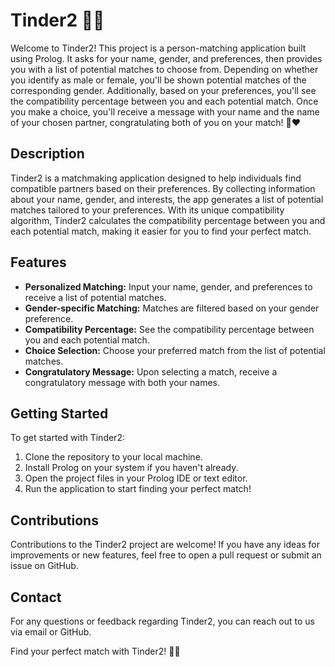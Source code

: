 # Tinder2 💌💑

Welcome to Tinder2! This project is a person-matching application built using Prolog. It asks for your name, gender, and preferences, then provides you with a list of potential matches to choose from. Depending on whether you identify as male or female, you'll be shown potential matches of the corresponding gender. Additionally, based on your preferences, you'll see the compatibility percentage between you and each potential match. Once you make a choice, you'll receive a message with your name and the name of your chosen partner, congratulating both of you on your match! 🎉❤️

## Description

Tinder2 is a matchmaking application designed to help individuals find compatible partners based on their preferences. By collecting information about your name, gender, and interests, the app generates a list of potential matches tailored to your preferences. With its unique compatibility algorithm, Tinder2 calculates the compatibility percentage between you and each potential match, making it easier for you to find your perfect match.

## Features

- **Personalized Matching:** Input your name, gender, and preferences to receive a list of potential matches.
- **Gender-specific Matching:** Matches are filtered based on your gender preference.
- **Compatibility Percentage:** See the compatibility percentage between you and each potential match.
- **Choice Selection:** Choose your preferred match from the list of potential matches.
- **Congratulatory Message:** Upon selecting a match, receive a congratulatory message with both your names.

## Getting Started

To get started with Tinder2:

1. Clone the repository to your local machine.
2. Install Prolog on your system if you haven't already.
3. Open the project files in your Prolog IDE or text editor.
4. Run the application to start finding your perfect match!

## Contributions

Contributions to the Tinder2 project are welcome! If you have any ideas for improvements or new features, feel free to open a pull request or submit an issue on GitHub.

## Contact

For any questions or feedback regarding Tinder2, you can reach out to us via email or GitHub.

Find your perfect match with Tinder2! 💖🔥
